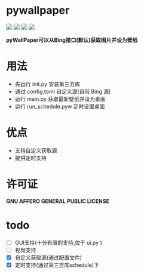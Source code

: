 # pywallpaper

![](https://img.shields.io/github/v/tag/colinxu2020/pywallpaper?include_prereleases&sort=semver)
![](https://img.shields.io/github/repo-size/colinxu2020/pywallpaper)
![](https://img.shields.io/github/languages/code-size/colinxu2020/pywallpaper)
![](https://img.shields.io/badge/total%20lines-524-yellow.svg)

**pyWallPaper可以从Bing接口(默认)获取图片并设为壁纸**

# 用法
- 先运行 init.py 安装第三方库
- 通过 config.toml 自定义源(自带 Bing 源)
- 运行 main.py 获取最新壁纸并设为桌面
- 运行 run_schedule.pyw 定时设置桌面

# 优点
- 支持自定义获取源
- 提供定时支持

# 许可证
**GNU AFFERO GENERAL PUBLIC LICENSE**

# todo
- [ ] GUI支持(十分有限的支持,位于 ui.py )
- [ ] 视频支持
- [x] 自定义获取源(通过配置文件)
- [x] 定时支持(通过第三方库schedule)下